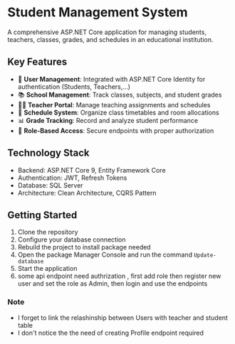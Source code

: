 # Student Management System

A comprehensive ASP.NET Core application for managing students, teachers, classes, grades, and schedules in an educational institution. 

## Key Features

- 🏫 **User Management**: Integrated with ASP.NET Core Identity for authentication (Students, Teachers,...)
- 📚 **School Management**: Track classes, subjects, and student grades
- 🧑‍🏫 **Teacher Portal**: Manage teaching assignments and schedules
- 📅 **Schedule System**: Organize class timetables and room allocations
- 📊 **Grade Tracking**: Record and analyze student performance
- 🔐 **Role-Based Access**: Secure endpoints with proper authorization

## Technology Stack

- Backend: ASP.NET Core 9, Entity Framework Core
- Authentication: JWT, Refresh Tokens
- Database: SQL Server 
- Architecture: Clean Architecture, CQRS Pattern

## Getting Started

1. Clone the repository
2. Configure your database connection
3. Rebuild the project to install package needed
4. Open the package Manager Console and run the command `Update-database`
6. Start the application
7. some api endpoint need authrization , first add role then  register new user and set the role as Admin, then login and use the endpoints

### Note
- I forget to link the relashinship between Users with teacher and student table
- I don't notice the the need of creating Profile endpoint required

